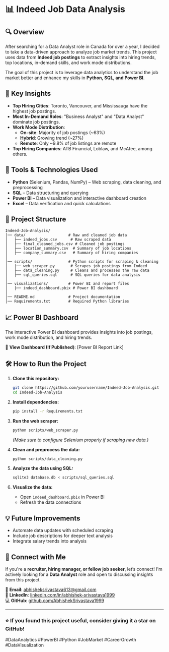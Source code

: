 # 📊 Indeed Job Data Analysis

## 🔍 Overview

After searching for a Data Analyst role in Canada for over a year, I decided to take a data-driven approach to analyze job market trends. This project uses data from **Indeed job postings** to extract insights into hiring trends, top locations, in-demand skills, and work mode distributions.

The goal of this project is to leverage data analytics to understand the job market better and enhance my skills in **Python, SQL, and Power BI**.

## 🚀 Key Insights

- **Top Hiring Cities**: Toronto, Vancouver, and Mississauga have the highest job postings.
- **Most In-Demand Roles**: "Business Analyst" and "Data Analyst" dominate job postings.
- **Work Mode Distribution**:
  - **On-site**: Majority of job postings (~63%)
  - **Hybrid**: Growing trend (~27%)
  - **Remote**: Only ~9.8% of job listings are remote
- **Top Hiring Companies**: ATB Financial, Loblaw, and McAfee, among others.

## 🔧 Tools & Technologies Used

- **Python** (Selenium, Pandas, NumPy) – Web scraping, data cleaning, and preprocessing
- **SQL** – Data structuring and querying
- **Power BI** – Data visualization and interactive dashboard creation
- **Excel** – Data verification and quick calculations

## 📂 Project Structure

```
Indeed-Job-Analysis/
│── data/                   # Raw and cleaned job data
│   ├── indeed_jobs.csv      # Raw scraped data
│   ├── final_cleaned_jobs.csv # Cleaned job postings
│   ├── location_summary.csv  # Summary of job locations
│   ├── company_summary.csv   # Summary of hiring companies
│
│── scripts/                # Python scripts for scraping & cleaning
│   ├── web_scraper.py       # Scrapes job postings from Indeed
│   ├── data_cleaning.py     # Cleans and processes the raw data
│   ├── sql_queries.sql      # SQL queries for data analysis
│
│── visualizations/         # Power BI and report files
│   ├── indeed_dashboard.pbix # Power BI dashboard
│
│── README.md               # Project documentation
│── Requirements.txt        # Required Python libraries
```

## 📈 Power BI Dashboard

The interactive Power BI dashboard provides insights into job postings, work mode distribution, and hiring trends.

🔗 **View Dashboard (If Published)**: [Power BI Report Link]

## 🛠 How to Run the Project

1. **Clone this repository:**
   ```sh
   git clone https://github.com/yourusername/Indeed-Job-Analysis.git
   cd Indeed-Job-Analysis
   ```

2. **Install dependencies:**
   ```sh
   pip install -r Requirements.txt
   ```

3. **Run the web scraper:**
   ```sh
   python scripts/web_scraper.py
   ```
   *(Make sure to configure Selenium properly if scraping new data.)*

4. **Clean and preprocess the data:**
   ```sh
   python scripts/data_cleaning.py
   ```

5. **Analyze the data using SQL:**
   ```sh
   sqlite3 database.db < scripts/sql_queries.sql
   ```

6. **Visualize the data:**
   - Open `indeed_dashboard.pbix` in Power BI
   - Refresh the data connections

## 💡 Future Improvements

- Automate data updates with scheduled scraping
- Include job descriptions for deeper text analysis
- Integrate salary trends into analysis

## 🤝 Connect with Me

If you're a **recruiter, hiring manager, or fellow job seeker**, let’s connect! I'm actively looking for a **Data Analyst** role and open to discussing insights from this project.

📧 **Email**: abhisheksrivastava613@gmail.com  
🔗 **LinkedIn**: [linkedin.com/in/abhishek-srivastava1999](https://www.linkedin.com/in/abhishek-srivastava1999/)  
💻 **GitHub**: [github.com/AbhishekSrivastava1999](https://github.com/AbhishekSrivastava1999/)

---

### ⭐ If you found this project useful, consider giving it a **star** on GitHub!

#DataAnalytics #PowerBI #Python #JobMarket #CareerGrowth #DataVisualization
